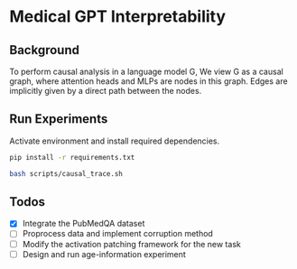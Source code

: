 # Medical GPT Interpretability

## Background

To perform causal analysis in a language model G, We view G as a causal graph, where attention heads and MLPs are nodes in this graph. Edges are implicitly given by a direct path between the nodes.

## Run Experiments

Activate environment and install required dependencies.
```bash
pip install -r requirements.txt
```

```bash
bash scripts/causal_trace.sh
```

## Todos

- [x] Integrate the PubMedQA dataset
- [ ] Proprocess data and implement corruption method
- [ ] Modify the activation patching framework for the new task
- [ ] Design and run age-information experiment

